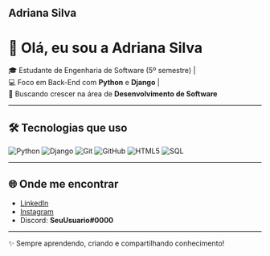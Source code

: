 ## Adriana Silva

# 👋 Olá, eu sou a Adriana Silva

🎓 Estudante de Engenharia de Software (5º semestre) |  
💻 Foco em Back-End com **Python** e **Django** |  
🚀 Buscando crescer na área de **Desenvolvimento de Software**  

---

## 🛠️ Tecnologias que uso
![Python](https://img.shields.io/badge/Python-3776AB?style=for-the-badge&logo=python&logoColor=white)
![Django](https://img.shields.io/badge/Django-092E20?style=for-the-badge&logo=django&logoColor=white)
![Git](https://img.shields.io/badge/Git-F05032?style=for-the-badge&logo=git&logoColor=white)
![GitHub](https://img.shields.io/badge/GitHub-181717?style=for-the-badge&logo=github&logoColor=white)
![HTML5](https://img.shields.io/badge/HTML5-E34F26?style=for-the-badge&logo=html5&logoColor=white)
![SQL](https://img.shields.io/badge/SQL-003B57?style=for-the-badge&logo=postgresql&logoColor=white)

---

## 🌐 Onde me encontrar
- [LinkedIn](https://www.linkedin.com/in/adrianaagsilva)  
- [Instagram](https://www.instagram.com/SEU_USUARIO)  
- Discord: **SeuUsuario#0000**  

---

✨ Sempre aprendendo, criando e compartilhando conhecimento!

